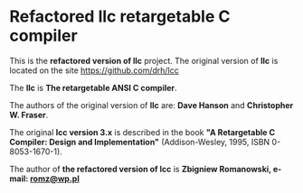 Refactored llc retargetable C compiler
================================

This is the **refactored version of llc** project. The original version of **llc** is located on the site https://github.com/drh/lcc

The **llc** is **The retargetable ANSI C compiler**.

The authors of the original version of **llc** are: **Dave Hanson** and **Christopher W. Fraser**.

The original **lcc version 3.x** is described in the book **"A Retargetable C Compiler: Design and Implementation"** (Addison-Wesley, 1995, ISBN 0-8053-1670-1).

The author of **the refactored version of lcc** is **Zbigniew Romanowski, e-mail: romz@wp.pl**
